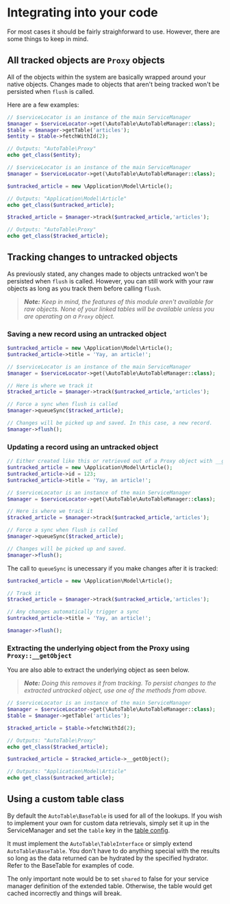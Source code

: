 # Integrating into your code

For most cases it should be fairly straighforward to use. However, there are some things to keep in mind.

## All tracked objects are `Proxy` objects

All of the objects within the system are basically wrapped around your native objects. Changes made to objects that aren't being tracked won't be persisted when `flush` is called.

Here are a few examples:

```php
// $serviceLocator is an instance of the main ServiceManager
$manager = $serviceLocator->get(\AutoTable\AutoTableManager::class);
$table = $manager->getTable('articles');
$entity = $table->fetchWithId(2);

// Outputs: "AutoTable\Proxy"
echo get_class($entity);
```


```php
// $serviceLocator is an instance of the main ServiceManager
$manager = $serviceLocator->get(\AutoTable\AutoTableManager::class);

$untracked_article = new \Application\Model\Article();

// Outputs: "Application\Model\Article"
echo get_class($untracked_article);

$tracked_article = $manager->track($untracked_article,'articles');

// Outputs: "AutoTable\Proxy"
echo get_class($tracked_article);
```


## Tracking changes to untracked objects
As previously stated, any changes made to objects untracked won't be persisted when `flush` is called. However, you can still work with your raw objects as long as you track them before calling `flush`.

> _**Note:** Keep in mind, the features of this module aren't available for raw objects. None of your linked tables will be available unless you are operating on a `Proxy` object._

### Saving a new record using an untracked object

```php
$untracked_article = new \Application\Model\Article();
$untracked_article->title = 'Yay, an article!';

// $serviceLocator is an instance of the main ServiceManager
$manager = $serviceLocator->get(\AutoTable\AutoTableManager::class);

// Here is where we track it
$tracked_article = $manager->track($untracked_article,'articles');

// Force a sync when flush is called
$manager->queueSync($tracked_article);

// Changes will be picked up and saved. In this case, a new record.
$manager->flush();
```


### Updating a record using an untracked object

```php
// Either created like this or retrieved out of a Proxy object with __getObject()
$untracked_article = new \Application\Model\Article();
$untracked_article->id = 123;
$untracked_article->title = 'Yay, an article!';

// $serviceLocator is an instance of the main ServiceManager
$manager = $serviceLocator->get(\AutoTable\AutoTableManager::class);

// Here is where we track it
$tracked_article = $manager->track($untracked_article,'articles');

// Force a sync when flush is called
$manager->queueSync($tracked_article);

// Changes will be picked up and saved.
$manager->flush();
```

The call to `queueSync` is unecessary if you make changes after it is tracked:

```php
$untracked_article = new \Application\Model\Article();

// Track it
$tracked_article = $manager->track($untracked_article,'articles');

// Any changes automatically trigger a sync
$untracked_article->title = 'Yay, an article!';

$manager->flush();
```

### Extracting the underlying object from the Proxy using `Proxy::__getObject`

You are also able to extract the underlying object as seen below.

> _**Note:** Doing this removes it from tracking.
  To persist changes to the extracted untracked object, use one of the methods from above._

```php
// $serviceLocator is an instance of the main ServiceManager
$manager = $serviceLocator->get(\AutoTable\AutoTableManager::class);
$table = $manager->getTable('articles');

$tracked_article = $table->fetchWithId(2);

// Outputs: "AutoTable\Proxy"
echo get_class($tracked_article);

$untracked_article = $tracked_article->__getObject();

// Outputs: "Application\Model\Article"
echo get_class($untracked_article);
```

## Using a custom table class

By default the `AutoTable\BaseTable` is used for all of the lookups. If you wish to implement your own for custom data retrievals, simply set it up in the ServiceManager and set the `table` key in the [table config](/config/).

It must implement the `AutoTable\TableInterface` or simply extend `AutoTable\BaseTable`. You don't have to do anything special with the results so long as the data returned can be hydrated by the specified hydrator. Refer to the BaseTable for examples of code.

The only important note would be to set `shared` to false for your service manager definition of the extended table. Otherwise, the table would get cached incorrectly and things will break.